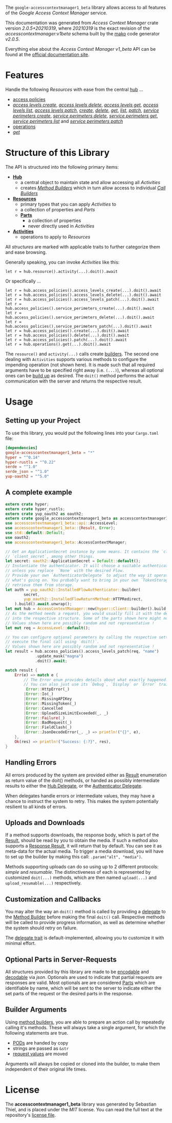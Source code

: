 <!---
DO NOT EDIT !
This file was generated automatically from 'src/mako/api/README.md.mako'
DO NOT EDIT !
-->
The `google-accesscontextmanager1_beta` library allows access to all features of the *Google Access Context Manager* service.

This documentation was generated from *Access Context Manager* crate version *2.0.5+20210319*, where *20210319* is the exact revision of the *accesscontextmanager:v1beta* schema built by the [mako](http://www.makotemplates.org/) code generator *v2.0.5*.

Everything else about the *Access Context Manager* *v1_beta* API can be found at the
[official documentation site](https://cloud.google.com/access-context-manager/docs/reference/rest/).
# Features

Handle the following *Resources* with ease from the central [hub](https://docs.rs/google-accesscontextmanager1_beta/2.0.5+20210319/google_accesscontextmanager1_beta/AccessContextManager) ... 

* [access policies](https://docs.rs/google-accesscontextmanager1_beta/2.0.5+20210319/google_accesscontextmanager1_beta/api::AccessPolicy)
 * [*access levels create*](https://docs.rs/google-accesscontextmanager1_beta/2.0.5+20210319/google_accesscontextmanager1_beta/api::AccessPolicyAccessLevelCreateCall), [*access levels delete*](https://docs.rs/google-accesscontextmanager1_beta/2.0.5+20210319/google_accesscontextmanager1_beta/api::AccessPolicyAccessLevelDeleteCall), [*access levels get*](https://docs.rs/google-accesscontextmanager1_beta/2.0.5+20210319/google_accesscontextmanager1_beta/api::AccessPolicyAccessLevelGetCall), [*access levels list*](https://docs.rs/google-accesscontextmanager1_beta/2.0.5+20210319/google_accesscontextmanager1_beta/api::AccessPolicyAccessLevelListCall), [*access levels patch*](https://docs.rs/google-accesscontextmanager1_beta/2.0.5+20210319/google_accesscontextmanager1_beta/api::AccessPolicyAccessLevelPatchCall), [*create*](https://docs.rs/google-accesscontextmanager1_beta/2.0.5+20210319/google_accesscontextmanager1_beta/api::AccessPolicyCreateCall), [*delete*](https://docs.rs/google-accesscontextmanager1_beta/2.0.5+20210319/google_accesscontextmanager1_beta/api::AccessPolicyDeleteCall), [*get*](https://docs.rs/google-accesscontextmanager1_beta/2.0.5+20210319/google_accesscontextmanager1_beta/api::AccessPolicyGetCall), [*list*](https://docs.rs/google-accesscontextmanager1_beta/2.0.5+20210319/google_accesscontextmanager1_beta/api::AccessPolicyListCall), [*patch*](https://docs.rs/google-accesscontextmanager1_beta/2.0.5+20210319/google_accesscontextmanager1_beta/api::AccessPolicyPatchCall), [*service perimeters create*](https://docs.rs/google-accesscontextmanager1_beta/2.0.5+20210319/google_accesscontextmanager1_beta/api::AccessPolicyServicePerimeterCreateCall), [*service perimeters delete*](https://docs.rs/google-accesscontextmanager1_beta/2.0.5+20210319/google_accesscontextmanager1_beta/api::AccessPolicyServicePerimeterDeleteCall), [*service perimeters get*](https://docs.rs/google-accesscontextmanager1_beta/2.0.5+20210319/google_accesscontextmanager1_beta/api::AccessPolicyServicePerimeterGetCall), [*service perimeters list*](https://docs.rs/google-accesscontextmanager1_beta/2.0.5+20210319/google_accesscontextmanager1_beta/api::AccessPolicyServicePerimeterListCall) and [*service perimeters patch*](https://docs.rs/google-accesscontextmanager1_beta/2.0.5+20210319/google_accesscontextmanager1_beta/api::AccessPolicyServicePerimeterPatchCall)
* [operations](https://docs.rs/google-accesscontextmanager1_beta/2.0.5+20210319/google_accesscontextmanager1_beta/api::Operation)
 * [*get*](https://docs.rs/google-accesscontextmanager1_beta/2.0.5+20210319/google_accesscontextmanager1_beta/api::OperationGetCall)




# Structure of this Library

The API is structured into the following primary items:

* **[Hub](https://docs.rs/google-accesscontextmanager1_beta/2.0.5+20210319/google_accesscontextmanager1_beta/AccessContextManager)**
    * a central object to maintain state and allow accessing all *Activities*
    * creates [*Method Builders*](https://docs.rs/google-accesscontextmanager1_beta/2.0.5+20210319/google_accesscontextmanager1_beta/client::MethodsBuilder) which in turn
      allow access to individual [*Call Builders*](https://docs.rs/google-accesscontextmanager1_beta/2.0.5+20210319/google_accesscontextmanager1_beta/client::CallBuilder)
* **[Resources](https://docs.rs/google-accesscontextmanager1_beta/2.0.5+20210319/google_accesscontextmanager1_beta/client::Resource)**
    * primary types that you can apply *Activities* to
    * a collection of properties and *Parts*
    * **[Parts](https://docs.rs/google-accesscontextmanager1_beta/2.0.5+20210319/google_accesscontextmanager1_beta/client::Part)**
        * a collection of properties
        * never directly used in *Activities*
* **[Activities](https://docs.rs/google-accesscontextmanager1_beta/2.0.5+20210319/google_accesscontextmanager1_beta/client::CallBuilder)**
    * operations to apply to *Resources*

All *structures* are marked with applicable traits to further categorize them and ease browsing.

Generally speaking, you can invoke *Activities* like this:

```Rust,ignore
let r = hub.resource().activity(...).doit().await
```

Or specifically ...

```ignore
let r = hub.access_policies().access_levels_create(...).doit().await
let r = hub.access_policies().access_levels_delete(...).doit().await
let r = hub.access_policies().access_levels_patch(...).doit().await
let r = hub.access_policies().service_perimeters_create(...).doit().await
let r = hub.access_policies().service_perimeters_delete(...).doit().await
let r = hub.access_policies().service_perimeters_patch(...).doit().await
let r = hub.access_policies().create(...).doit().await
let r = hub.access_policies().delete(...).doit().await
let r = hub.access_policies().patch(...).doit().await
let r = hub.operations().get(...).doit().await
```

The `resource()` and `activity(...)` calls create [builders][builder-pattern]. The second one dealing with `Activities` 
supports various methods to configure the impending operation (not shown here). It is made such that all required arguments have to be 
specified right away (i.e. `(...)`), whereas all optional ones can be [build up][builder-pattern] as desired.
The `doit()` method performs the actual communication with the server and returns the respective result.

# Usage

## Setting up your Project

To use this library, you would put the following lines into your `Cargo.toml` file:

```toml
[dependencies]
google-accesscontextmanager1_beta = "*"
hyper = "^0.14"
hyper-rustls = "^0.22"
serde = "^1.0"
serde_json = "^1.0"
yup-oauth2 = "^5.0"
```

## A complete example

```Rust
extern crate hyper;
extern crate hyper_rustls;
extern crate yup_oauth2 as oauth2;
extern crate google_accesscontextmanager1_beta as accesscontextmanager1_beta;
use accesscontextmanager1_beta::api::AccessLevel;
use accesscontextmanager1_beta::{Result, Error};
use std::default::Default;
use oauth2;
use accesscontextmanager1_beta::AccessContextManager;

// Get an ApplicationSecret instance by some means. It contains the `client_id` and 
// `client_secret`, among other things.
let secret: oauth2::ApplicationSecret = Default::default();
// Instantiate the authenticator. It will choose a suitable authentication flow for you, 
// unless you replace  `None` with the desired Flow.
// Provide your own `AuthenticatorDelegate` to adjust the way it operates and get feedback about 
// what's going on. You probably want to bring in your own `TokenStorage` to persist tokens and
// retrieve them from storage.
let auth = yup_oauth2::InstalledFlowAuthenticator::builder(
        secret,
        yup_oauth2::InstalledFlowReturnMethod::HTTPRedirect,
    ).build().await.unwrap();
let mut hub = AccessContextManager::new(hyper::Client::builder().build(hyper_rustls::HttpsConnector::with_native_roots()), auth);
// As the method needs a request, you would usually fill it with the desired information
// into the respective structure. Some of the parts shown here might not be applicable !
// Values shown here are possibly random and not representative !
let mut req = AccessLevel::default();

// You can configure optional parameters by calling the respective setters at will, and
// execute the final call using `doit()`.
// Values shown here are possibly random and not representative !
let result = hub.access_policies().access_levels_patch(req, "name")
             .update_mask("magna")
             .doit().await;

match result {
    Err(e) => match e {
        // The Error enum provides details about what exactly happened.
        // You can also just use its `Debug`, `Display` or `Error` traits
         Error::HttpError(_)
        |Error::Io(_)
        |Error::MissingAPIKey
        |Error::MissingToken(_)
        |Error::Cancelled
        |Error::UploadSizeLimitExceeded(_, _)
        |Error::Failure(_)
        |Error::BadRequest(_)
        |Error::FieldClash(_)
        |Error::JsonDecodeError(_, _) => println!("{}", e),
    },
    Ok(res) => println!("Success: {:?}", res),
}

```
## Handling Errors

All errors produced by the system are provided either as [Result](https://docs.rs/google-accesscontextmanager1_beta/2.0.5+20210319/google_accesscontextmanager1_beta/client::Result) enumeration as return value of
the doit() methods, or handed as possibly intermediate results to either the 
[Hub Delegate](https://docs.rs/google-accesscontextmanager1_beta/2.0.5+20210319/google_accesscontextmanager1_beta/client::Delegate), or the [Authenticator Delegate](https://docs.rs/yup-oauth2/*/yup_oauth2/trait.AuthenticatorDelegate.html).

When delegates handle errors or intermediate values, they may have a chance to instruct the system to retry. This 
makes the system potentially resilient to all kinds of errors.

## Uploads and Downloads
If a method supports downloads, the response body, which is part of the [Result](https://docs.rs/google-accesscontextmanager1_beta/2.0.5+20210319/google_accesscontextmanager1_beta/client::Result), should be
read by you to obtain the media.
If such a method also supports a [Response Result](https://docs.rs/google-accesscontextmanager1_beta/2.0.5+20210319/google_accesscontextmanager1_beta/client::ResponseResult), it will return that by default.
You can see it as meta-data for the actual media. To trigger a media download, you will have to set up the builder by making
this call: `.param("alt", "media")`.

Methods supporting uploads can do so using up to 2 different protocols: 
*simple* and *resumable*. The distinctiveness of each is represented by customized 
`doit(...)` methods, which are then named `upload(...)` and `upload_resumable(...)` respectively.

## Customization and Callbacks

You may alter the way an `doit()` method is called by providing a [delegate](https://docs.rs/google-accesscontextmanager1_beta/2.0.5+20210319/google_accesscontextmanager1_beta/client::Delegate) to the 
[Method Builder](https://docs.rs/google-accesscontextmanager1_beta/2.0.5+20210319/google_accesscontextmanager1_beta/client::CallBuilder) before making the final `doit()` call. 
Respective methods will be called to provide progress information, as well as determine whether the system should 
retry on failure.

The [delegate trait](https://docs.rs/google-accesscontextmanager1_beta/2.0.5+20210319/google_accesscontextmanager1_beta/client::Delegate) is default-implemented, allowing you to customize it with minimal effort.

## Optional Parts in Server-Requests

All structures provided by this library are made to be [encodable](https://docs.rs/google-accesscontextmanager1_beta/2.0.5+20210319/google_accesscontextmanager1_beta/client::RequestValue) and 
[decodable](https://docs.rs/google-accesscontextmanager1_beta/2.0.5+20210319/google_accesscontextmanager1_beta/client::ResponseResult) via *json*. Optionals are used to indicate that partial requests are responses 
are valid.
Most optionals are are considered [Parts](https://docs.rs/google-accesscontextmanager1_beta/2.0.5+20210319/google_accesscontextmanager1_beta/client::Part) which are identifiable by name, which will be sent to 
the server to indicate either the set parts of the request or the desired parts in the response.

## Builder Arguments

Using [method builders](https://docs.rs/google-accesscontextmanager1_beta/2.0.5+20210319/google_accesscontextmanager1_beta/client::CallBuilder), you are able to prepare an action call by repeatedly calling it's methods.
These will always take a single argument, for which the following statements are true.

* [PODs][wiki-pod] are handed by copy
* strings are passed as `&str`
* [request values](https://docs.rs/google-accesscontextmanager1_beta/2.0.5+20210319/google_accesscontextmanager1_beta/client::RequestValue) are moved

Arguments will always be copied or cloned into the builder, to make them independent of their original life times.

[wiki-pod]: http://en.wikipedia.org/wiki/Plain_old_data_structure
[builder-pattern]: http://en.wikipedia.org/wiki/Builder_pattern
[google-go-api]: https://github.com/google/google-api-go-client

# License
The **accesscontextmanager1_beta** library was generated by Sebastian Thiel, and is placed 
under the *MIT* license.
You can read the full text at the repository's [license file][repo-license].

[repo-license]: https://github.com/Byron/google-apis-rsblob/main/LICENSE.md
